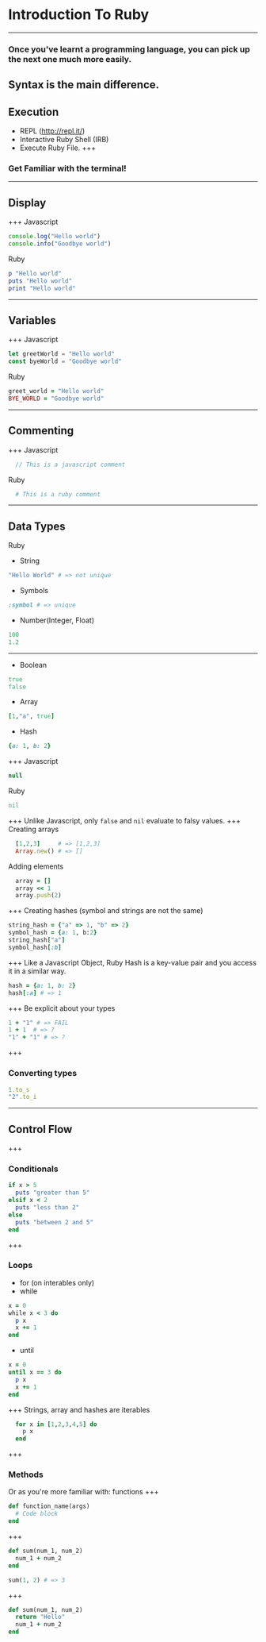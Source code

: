 # Introduction To Ruby
---
### Once you've learnt a programming language, you can pick up the next one much more easily.
Syntax is the main difference.
---
## Execution
- REPL (http://repl.it/)
- Interactive Ruby Shell (IRB)
- Execute Ruby File.
+++ 
### Get Familiar with the terminal!
---
## Display
+++
Javascript
```js
console.log("Hello world")
console.info("Goodbye world")
```
Ruby
```ruby
p "Hello world"
puts "Hello world"
print "Hello world"
```
---
## Variables
+++
Javascript
```js
let greetWorld = "Hello world"
const byeWorld = "Goodbye world"
```
Ruby
```ruby
greet_world = "Hello world"
BYE_WORLD = "Goodbye world"
```
---
## Commenting
+++
Javascript
```js
  // This is a javascript comment
```
Ruby
```ruby
  # This is a ruby comment
```
---
## Data Types
Ruby
- String 
```ruby
"Hello World" # => not unique
```
- Symbols
```ruby
:symbol # => unique
```
- Number(Integer, Float)
```ruby
100
1.2
```
---
- Boolean
```ruby
true
false
```
- Array
```ruby
[1,"a", true]
```
- Hash
```ruby
{a: 1, b: 2}
```
+++
Javascript
```js
null
```
Ruby
```ruby
nil
```
+++
Unlike Javascript, only `false` and `nil` evaluate to falsy values.
+++
Creating arrays
```ruby
  [1,2,3]     # => [1,2,3]
  Array.new() # => []
```
Adding elements
```ruby
  array = []
  array << 1
  array.push(2)
```
+++
Creating hashes (symbol and strings are not the same)
```ruby
string_hash = {"a" => 1, "b" => 2}
symbol_hash = {a: 1, b:2} 
string_hash["a"]
symbol_hash[:b]
```
+++
Like a Javascript Object, Ruby Hash is a key-value pair and you access it in a similar way.
```ruby
hash = {a: 1, b: 2}
hash[:a] # => 1
```
+++
Be explicit about your types
```ruby
1 + "1" # => FAIL
1 + 1  # => ?
"1" + "1" # => ?
```
+++
### Converting types
```ruby
1.to_s
"2".to_i
```
---
## Control Flow
+++
### Conditionals
```ruby
if x > 5
  puts "greater than 5"
elsif x < 2
  puts "less than 2"
else
  puts "between 2 and 5"
end
```
+++
### Loops
- for (on interables only)
- while
```ruby
x = 0 
while x < 3 do
  p x 
  x += 1
end
```
- until
```ruby
x = 0
until x == 3 do
  p x 
  x += 1
end
```
+++
Strings, array and hashes are iterables
```ruby
  for x in [1,2,3,4,5] do
    p x
  end
```
+++
### Methods 
Or as you're more familiar with: functions
+++
```ruby
def function_name(args)
  # Code block
end
```
+++
```ruby
def sum(num_1, num_2)
  num_1 + num_2
end

sum(1, 2) # => 3
```
+++
```ruby
def sum(num_1, num_2)
  return "Hello"
  num_1 + num_2
end
```